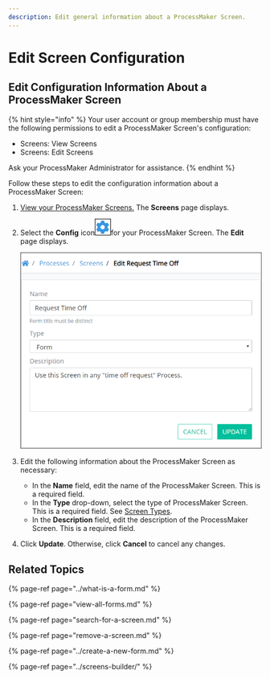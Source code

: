 ```yaml
---
description: Edit general information about a ProcessMaker Screen.
---
```


# Edit Screen Configuration

## Edit Configuration Information About a ProcessMaker Screen

{% hint style="info" %}
Your user account or group membership must have the following permissions to edit a ProcessMaker Screen's configuration:

* Screens: View Screens
* Screens: Edit Screens

Ask your ProcessMaker Administrator for assistance.
{% endhint %}

Follow these steps to edit the configuration information about a ProcessMaker Screen:

1. [View your ProcessMaker Screens.](view-all-forms.md) The **Screens** page displays.
2. Select the **Config** icon![](../../../.gitbook/assets/configure-process-icon-processes-page-processes.png)for your ProcessMaker Screen. The **Edit** page displays.  

   ![](../../../.gitbook/assets/edit-screen-page-processes.png)

3. Edit the following information about the ProcessMaker Screen as necessary:
   * In the **Name** field, edit the name of the ProcessMaker Screen. This is a required field.
   * In the **Type** drop-down, select the type of ProcessMaker Screen. This is a required field. See [Screen Types](../screens-builder/types-for-screens.md).
   * In the **Description** field, edit the description of the ProcessMaker Screen. This is a required field.
4. Click **Update**. Otherwise, click **Cancel** to cancel any changes.

## Related Topics

{% page-ref page="../what-is-a-form.md" %}

{% page-ref page="view-all-forms.md" %}

{% page-ref page="search-for-a-screen.md" %}

{% page-ref page="remove-a-screen.md" %}

{% page-ref page="../create-a-new-form.md" %}

{% page-ref page="../screens-builder/" %}

